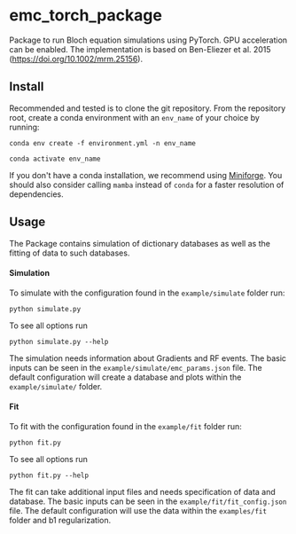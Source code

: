 # emc_torch_package

Package to run Bloch equation simulations using PyTorch. GPU acceleration can be enabled.
The implementation is based on Ben-Eliezer et al. 2015 (https://doi.org/10.1002/mrm.25156).

## Install

Recommended and tested is to clone the git repository.
From the repository root, create a conda environment with an `env_name` of your choice by running:

```shell
conda env create -f environment.yml -n env_name

conda activate env_name
```

If you don't have a conda installation, 
we recommend using [Miniforge](https://conda-forge.org/miniforge/).
You should also consider calling `mamba` instead of `conda` for a faster resolution of dependencies.

## Usage

The Package contains simulation of dictionary databases as well as the fitting of data to such databases.

#### Simulation

To simulate with the configuration found in the `example/simulate` folder run:

```shell
python simulate.py
```

To see all options run

```shell
python simulate.py --help
```

The simulation needs information about Gradients and RF events.
The basic inputs can be seen in the `example/simulate/emc_params.json` file.
The default configuration will create a database and plots within the `example/simulate/` folder.

#### Fit

To fit with the configuration found in the `example/fit` folder run:

`python fit.py`

To see all options run

`python fit.py --help`

The fit can take additional input files and needs specification of data and database.
The basic inputs can be seen in the `example/fit/fit_config.json` file.
The default configuration will use the data within the `examples/fit` folder and b1 regularization.
